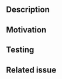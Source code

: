 <!-- Thank you for your contribution! -->
<!--- Please write a short summary of your changes here -->

## Description

<!--- Describe your changes in detail -->

## Motivation

<!--- Why this change? What problem does it solve? -->

## Testing

<!--- What did you test? -->
<!--- Did you test all three ways to use the plugin with your change? -->

## Related issue

<!-- Not required, only for bugfixes, link the issue here -->
